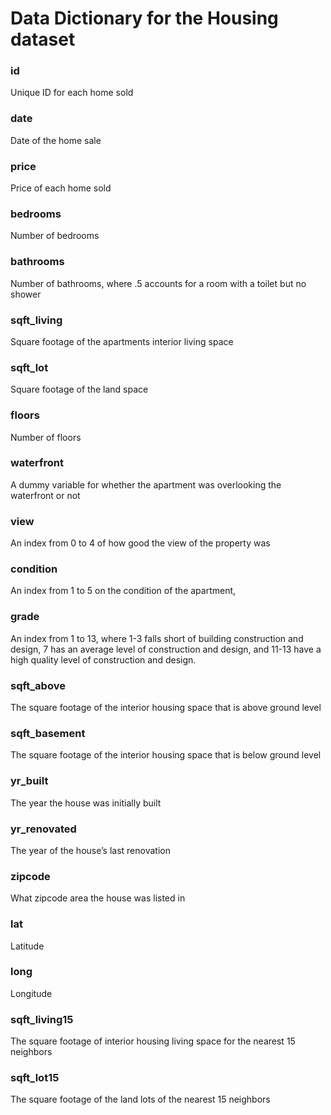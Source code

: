 # Data Dictionary for the Housing dataset

### id
Unique ID for each home sold
### date
Date of the home sale
### price
Price of each home sold
### bedrooms
Number of bedrooms
### bathrooms
Number of bathrooms, where .5 accounts for a room with a toilet but no shower
### sqft_living
Square footage of the apartments interior living space
### sqft_lot
Square footage of the land space
### floors
Number of floors
### waterfront
A dummy variable for whether the apartment was overlooking the waterfront or not
### view
An index from 0 to 4 of how good the view of the property was
### condition
An index from 1 to 5 on the condition of the apartment,
### grade
An index from 1 to 13, where 1-3 falls short of building construction and design, 7 has an average level of construction and design, and 11-13 have a high quality level of construction and design.
### sqft_above
The square footage of the interior housing space that is above ground level
### sqft_basement
The square footage of the interior housing space that is below ground level
### yr_built
The year the house was initially built
### yr_renovated
The year of the house’s last renovation
### zipcode
What zipcode area the house was listed in
### lat
Latitude
### long
Longitude
### sqft_living15
The square footage of interior housing living space for the nearest 15 neighbors
### sqft_lot15
The square footage of the land lots of the nearest 15 neighbors

